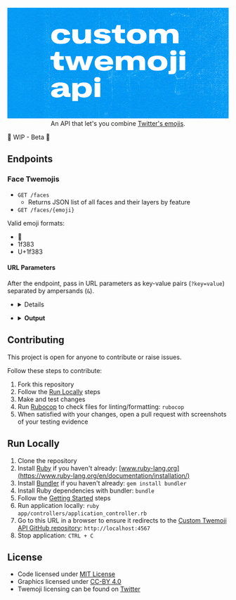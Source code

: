 <p align="center">
  <img
    src="assets/header.png"
    alt="Custom Twemoji API logo"
    title="Custom Twemoji API logo"
  />
  An API that let's you combine <a href="https://twemoji.twitter.com">Twitter's emojis<a/>.
</p>

🚧 WIP - Beta 🚧

## Endpoints

### Face Twemojis

- `GET /faces`
  - Returns JSON list of all faces and their layers by feature
- `GET /faces/{emoji}`

Valid emoji formats:

- 🙂
- 1f383
- U+1f383

#### URL Parameters

After the endpoint, pass in URL parameters as key-value pairs (`?key=value`) separated by ampersands (`&`).

- <details>
  <summary><b>Facial Features</b></summary>
  <br>

    - Key: facial feature
    - Value: emoji ID

  <br>

  Each feature is a layer and the order in which they're stacked impacts what will be seen or hidden in the output emoji. This is the list of features in default stacking order from bottom to top.

  1. head
  1. headwear
  1. cheeks
  1. mouth
  1. nose
  1. eyes
  1. eyewear
  1. other

  <br>

  If you want to specify your own stacking order, pass in the key-value pair `order=manual` anywhere in the request. The stacking will follow the order you pass in parameters, with the first parameter being at the bottom.

  ##### Example

  If you want...

  - the eyes of [263a](https://unicode-table.com/en/263A) ☺️
  - the mouth of [2639](https://unicode-table.com/en/2639/) ☹️
  - the eyewear of [1f978](https://unicode-table.com/en/1F978/) 🥸

  <br>

  Your request will look like this:

  ```txt
  /faces/png?eyes=263a&mouth=2639&eyewear=1f978

  # Spaced out for easy reading
  /faces /png ? eyes=263a & mouth=2639 & eyewear=1f978
  ```

  If you want the eyes to be above the eyewear, add in `order=manual` and move eyes in front of eyewear:

  ```txt
  /faces/png?mouth=2639&eyewear=1f978&eyes=263a&order=manual

  # Spaced out for easy reading
  /faces /png ? mouth=2639 & eyewear=1f978 & eyes=263a & order=manual
  ```

</details>

- <details>
  <summary><b>Output</b></summary>
  <br>

  By default the output emoji is displayed as an image for easy viewing. If you want to specify another option put it anywhere in your request.

  ##### JSON (`output=json`)

  File format is returned as `resource` and also includes licensing information. PNGs are returned as [Base64](https://developer.mozilla.org/en-US/docs/Glossary/Base64).

  ##### Download (`output=download`)

  The default name of the file returned is a modified version of your request parameters. The equals signs (`=`) and ampersands (`&`) are replaced with a minus sign (`-`) and these characters `_-_`

  ##### Filename

  If you want to name your download file, pass in `filename=` with a value of your choosing.

  ###### Example

  Request:

  ```txt
  /faces/263a/png?download=true&filename=amazing_emoji
  ```

  File returned: `amazing_emoji.png`

</details>

## Contributing

This project is open for anyone to contribute or raise issues.

Follow these steps to contribute:

1. Fork this repository
1. Follow the [Run Locally](#run-locally) steps
1. Make and test changes
1. Run [Rubocop](https://rubocop.org) to check files for linting/formatting: `rubocop`
1. When satisfied with your changes, open a pull request with screenshots of your testing evidence

## Run Locally

1. Clone the repository
1. Install [Ruby](https://www.ruby-lang.org/en/) if you haven't already: [www.ruby-lang.org](https://www.ruby-lang.org/en/documentation/installation/)
1. Install [Bundler](https://bundler.io/) if you haven't already: `gem install bundler`
1. Install Ruby dependencies with bundler: `bundle`
1. Follow the [Getting Started](#getting-started) steps
1. Run application locally: `ruby app/controllers/application_controller.rb`
1. Go to this URL in a browser to ensure it redirects to the [Custom Twemoji API GitHub repository](https://github.com/blakegearin/custom-twemoji-api): `http://localhost:4567`
1. Stop application: `CTRL + C`

## License

- Code licensed under [MIT License](LICENSE)
- Graphics licensed under [CC-BY 4.0](https://creativecommons.org/licenses/by/4.0/)
- Twemoji licensing can be found on [Twitter](https://twemoji.twitter.com)
